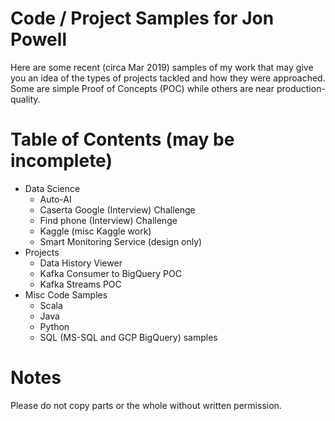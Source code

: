 # Code / Project Samples for Jon Powell

Here are some recent (circa Mar 2019) samples of my work that may give you an idea of the types of 
projects tackled and how they were approached. Some are simple Proof of Concepts (POC) while others 
are near production-quality.

# Table of Contents (may be incomplete)

* Data Science
  * Auto-AI
  * Caserta Google (Interview) Challenge
  * Find phone (Interview) Challenge
  * Kaggle (misc Kaggle work)
  * Smart Monitoring Service (design only)
* Projects
  * Data History Viewer 
  * Kafka Consumer to BigQuery POC
  * Kafka Streams POC
* Misc Code Samples
  * Scala
  * Java
  * Python
  * SQL (MS-SQL and GCP BigQuery) samples

# Notes

Please do not copy parts or the whole without written permission.
